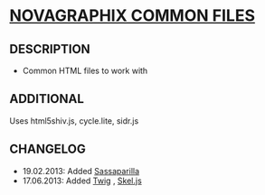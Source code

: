 # [NOVAGRAPHIX COMMON FILES](http://novagraphix.de)

## DESCRIPTION

* Common HTML files to work with

## ADDITIONAL

Uses html5shiv.js, cycle.lite, sidr.js

## CHANGELOG

* 19.02.2013:   Added [Sassaparilla](https://github.com/fffunction/sassaparilla)
* 17.06.2013:   Added [Twig](http://twig.sensiolabs.org/)
                 , [Skel.js](http://skeljs.org/)
